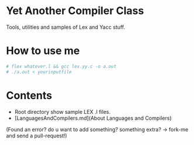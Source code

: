 # Yet Another Compiler Class
Tools, utilities and samples of Lex and Yacc stuff.

# How to use me

```bash
# flex whatever.l && gcc lex.yy.c -o a.out
# ./a.out < yourinputfile
```

# Contents

* Root directory show sample LEX .l files.
* [LanguagesAndCompilers.md](About Languages and Compilers)

(Found an error? do u want to add something? something extra? -> fork-me and send a pull-request!)





